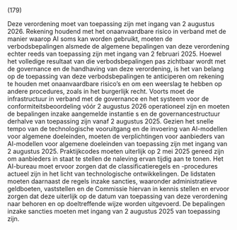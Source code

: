 (179)

Deze verordening moet van toepassing zijn met ingang van 2 augustus 2026. Rekening houdend met het onaanvaardbare risico in verband met de manier waarop AI soms kan worden gebruikt, moeten de verbodsbepalingen alsmede de algemene bepalingen van deze verordening echter reeds van toepassing zijn met ingang van 2 februari 2025. Hoewel het volledige resultaat van die verbodsbepalingen pas zichtbaar wordt met de governance en de handhaving van deze verordening, is het van belang op de toepassing van deze verbodsbepalingen te anticiperen om rekening te houden met onaanvaardbare risico’s en om een weerslag te hebben op andere procedures, zoals in het burgerlijk recht. Voorts moet de infrastructuur in verband met de governance en het systeem voor de conformiteitsbeoordeling vóór 2 augustus 2026 operationeel zijn en moeten de bepalingen inzake aangemelde instantie s en de governancestructuur derhalve van toepassing zijn vanaf 2 augustus 2025. Gezien het snelle tempo van de technologische vooruitgang en de invoering van AI-modellen voor algemene doeleinden, moeten de verplichtingen voor aanbieders van AI-modellen voor algemene doeleinden van toepassing zijn met ingang van 2 augustus 2025. Praktijkcodes moeten uiterlijk op 2 mei 2025 gereed zijn om aanbieders in staat te stellen de naleving ervan tijdig aan te tonen. Het AI-bureau moet ervoor zorgen dat de classificatieregels en -procedures actueel zijn in het licht van technologische ontwikkelingen. De lidstaten moeten daarnaast de regels inzake sancties, waaronder administratieve geldboeten, vaststellen en de Commissie hiervan in kennis stellen en ervoor zorgen dat deze uiterlijk op de datum van toepassing van deze verordening naar behoren en op doeltreffende wijze worden uitgevoerd. De bepalingen inzake sancties moeten met ingang van 2 augustus 2025 van toepassing zijn.

